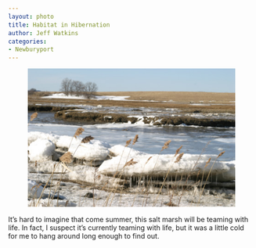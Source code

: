 ```yaml
---
layout: photo
title: Habitat in Hibernation
author: Jeff Watkins
categories:
- Newburyport
---
```


<figure><img class="photo" src="/photos/IMG_1782.jpg"></figure>

It’s hard to imagine that come summer, this salt marsh will be teaming with
life. In fact, I suspect it’s currently teaming with life, but it was a little
cold for me to hang around long enough to find out.

